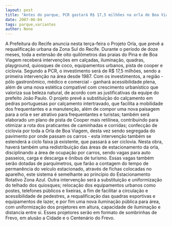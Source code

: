 ```yaml
---
layout: post
title: "Antes do parque, PCR gastará R$ 17,5 milhões na orla de Boa Viagem e Pina. É aqui que entram os parquimetros"
date: 2007-06-04
tags: parque,variantes
author: None
---
```

A Prefeitura do Recife anuncia nesta ter&ccedil;a-feira o Projeto Orla, que prev&ecirc; a requalifica&ccedil;&atilde;o urbana da Zona Sul do Recife.
Durante o per&iacute;odo de doze meses, toda a extens&atilde;o de oito quil&ocirc;metros das praias do Pina e de Boa Viagem receber&aacute; interven&ccedil;&otilde;es em cal&ccedil;adas, ilumina&ccedil;&atilde;o, quadras, playground, quiosques de coco, equipamentos urbanos, pista de cooper e ciclovia. 
Segundo a PCR, o investimento ser&aacute; de R$ 17,5 milh&otilde;es, sendo a primeira interven&ccedil;&atilde;o na &aacute;rea desde 1987. 
Com os investimentos, a regi&atilde;o - p&oacute;lo gastron&ocirc;mico, m&eacute;dico e comercial - ganhar&aacute; acessibilidade plena, al&eacute;m de uma nova est&eacute;tica compat&iacute;vel com crescimento urban&iacute;stico que valoriza sua beleza natural, de acordo com as justificativas da equipe do prefeito Jo&atilde;o Paulo.
O projeto prev&ecirc; a substitui&ccedil;&atilde;o do cal&ccedil;amento em pedras portuguesas por cal&ccedil;amento intertravado, que facilita a mobilidade dos frequentantes e a manuten&ccedil;&atilde;o, al&eacute;m de compor uma nova paisagem para a orla e ser atrativo para frequentantes e turistas; tamb&eacute;m ser&aacute; elaborado um plano de pista de Cooper mais retil&iacute;nea, contribuindo para otimizar a rota dos praticantes de caminhadas e corridas; confec&ccedil;&atilde;o de ciclovia por toda a Orla de Boa Viagem, desta vez sendo segregada do pavimento por onde passam os carros - esta interven&ccedil;&atilde;o tamb&eacute;m se estender&aacute; a ciclo faixa j&aacute; existente, que passar&aacute; a ser ciclovia.
Nesta obra, haver&aacute; tamb&eacute;m uma redistribui&ccedil;&atilde;o das &aacute;reas de estacionamento da orla, disciplinando a &aacute;rea de ocupa&ccedil;&atilde;o por carros, sendo vagas para auto passeios, carga e descarga e &ocirc;nibus de turismo. Essas vagas tamb&eacute;m ser&atilde;o dotadas de parqu&iacute;metros, que far&atilde;o a contagem do tempo de perman&ecirc;ncia do ve&iacute;culo estacionado, atrav&eacute;s de fichas colocadas no aparelho, este sistema &eacute; semelhante ao princ&iacute;pio do Estacionamento Rotativo Zona Azul. 
Outra interven&ccedil;&atilde;o ser&aacute; a substitui&ccedil;&atilde;o e uniformiza&ccedil;&atilde;o do telhado dos quiosques; reloca&ccedil;&atilde;o dos equipamentos urbanos como postes, telefones p&uacute;blicos e lixeiras, a fim de facilitar a circula&ccedil;&atilde;o e acessibilidade de pedestres, a requalifica&ccedil;&atilde;o das quadras esportivas e equipamentos de lazer, e por fim uma nova ilumina&ccedil;&atilde;o p&uacute;blica para &aacute;rea, com uniformiza&ccedil;&atilde;o dos projetores em altura, capacidade de ilumina&ccedil;&atilde;o e distancia entre si. Esses projetores ser&atilde;o em formato de sombrinhas de Frevo, em alus&atilde;o a Cidade e o Centen&aacute;rio do Frevo.  
